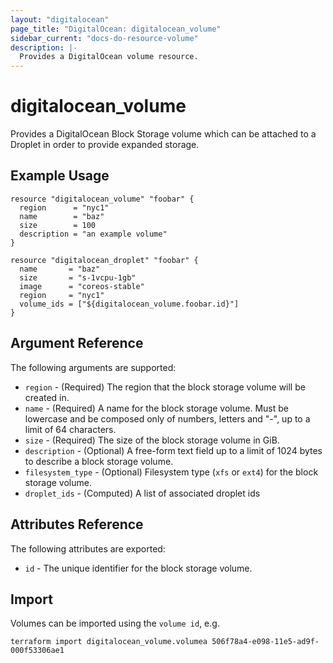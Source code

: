 ```yaml
---
layout: "digitalocean"
page_title: "DigitalOcean: digitalocean_volume"
sidebar_current: "docs-do-resource-volume"
description: |-
  Provides a DigitalOcean volume resource.
---
```


# digitalocean\_volume

Provides a DigitalOcean Block Storage volume which can be attached to a Droplet in order to provide expanded storage.

## Example Usage

```hcl
resource "digitalocean_volume" "foobar" {
  region      = "nyc1"
  name        = "baz"
  size        = 100
  description = "an example volume"
}

resource "digitalocean_droplet" "foobar" {
  name       = "baz"
  size       = "s-1vcpu-1gb"
  image      = "coreos-stable"
  region     = "nyc1"
  volume_ids = ["${digitalocean_volume.foobar.id}"]
}
```

## Argument Reference

The following arguments are supported:

* `region` - (Required) The region that the block storage volume will be created in.
* `name` - (Required) A name for the block storage volume. Must be lowercase and be composed only of numbers, letters and "-", up to a limit of 64 characters.
* `size` - (Required) The size of the block storage volume in GiB.
* `description` - (Optional) A free-form text field up to a limit of 1024 bytes to describe a block storage volume.
* `filesystem_type` - (Optional) Filesystem type (`xfs` or `ext4`) for the block storage volume.
* `droplet_ids` - (Computed) A list of associated droplet ids

## Attributes Reference

The following attributes are exported:

* `id` - The unique identifier for the block storage volume.


## Import

Volumes can be imported using the `volume id`, e.g.

```
terraform import digitalocean_volume.volumea 506f78a4-e098-11e5-ad9f-000f53306ae1
```
